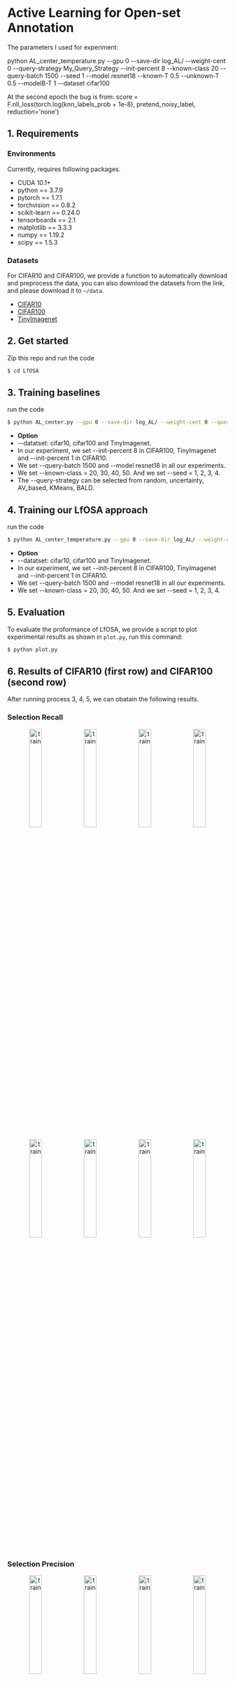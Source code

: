 ﻿# Active Learning for Open-set Annotation

The parameters I used for experiment: 

python AL_center_temperature.py --gpu 0 --save-dir log_AL/ --weight-cent 0 --query-strategy My_Query_Strategy --init-percent 8 --known-class 20 --query-batch 1500 --seed 1 --model resnet18 --known-T 0.5 --unknown-T 0.5 --modelB-T 1 --dataset cifar100

At the second epoch the bug is from: score = F.nll_loss(torch.log(knn_labels_prob + 1e-8), pretend_noisy_label, reduction='none')

## 1. Requirements
### Environments
Currently, requires following packages.

- CUDA 10.1+
- python == 3.7.9
- pytorch == 1.7.1
- torchvision == 0.8.2
- scikit-learn == 0.24.0
- tensorboardx == 2.1
- matplotlib  == 3.3.3
- numpy == 1.19.2
- scipy == 1.5.3


### Datasets 
For CIFAR10 and CIFAR100, we provide a function to automatically download and preprocess the data, you can also download the datasets from the link, and please download it to `~/data`.
* [CIFAR10](https://www.cs.toronto.edu/~kriz/cifar-10-python.tar.gz)
* [CIFAR100](https://www.cs.toronto.edu/~kriz/cifar-100-python.tar.gz)
* [TinyImagenet](http://cs231n.stanford.edu/tiny-imagenet-200.zip)

## 2. Get started
Zip this repo and run the code
```bash
$ cd LfOSA
```

## 3. Training baselines
run the code
```bash
$ python AL_center.py --gpu 0 --save-dir log_AL/ --weight-cent 0 --query-strategy uncertainty --init-percent 8 --known-class 20 --query-batch 1500 --seed 1 --model resnet18 --dataset cifar100
```
* **Option** 
* --datatset: cifar10, cifar100 and TinyImagenet.
* In our experiment, we set --init-percent 8 in CIFAR100, TinyImagenet and --init-percent 1 in CIFAR10. 
* We set --query-batch 1500 and --model resnet18 in all our experiments.
* We set --known-class = 20, 30, 40, 50. And we set --seed = 1, 2, 3, 4.
* The --query-strategy can be selected from random, uncertainty, AV_based, KMeans, BALD.

## 4. Training our LfOSA approach
run the code
```bash
$ python AL_center_temperature.py --gpu 0 --save-dir log_AL/ --weight-cent 0 --query-strategy AV_temperature --init-percent 8 --known-class 20 --query-batch 1500 --seed 1 --model resnet18 --known-T 0.5 --unknown-T 0.5 --modelB-T 1 --dataset cifar100
```
* **Option** 
* --datatset: cifar10, cifar100 and TinyImagenet.
* In our experiment, we set --init-percent 8 in CIFAR100, TinyImagenet and --init-percent 1 in CIFAR10. 
* We set --query-batch 1500 and --model resnet18 in all our experiments.
* We set --known-class = 20, 30, 40, 50. And we set --seed = 1, 2, 3, 4.


## 5. Evaluation
To evaluate the proformance of LfOSA, we provide a script to plot experimental results as shown in `plot.py`, run this command:

```bash
$ python plot.py
```

## 6. Results of CIFAR10 (first row) and CIFAR100 (second row)
After running process 3, 4, 5, we can obatain the following results.
### **Selection Recall**
<div align="center">
  <img src="gifs/cifar/cifar10_resnet18_init1_known2_recall.png" alt="train" width="24%">
  <img src="gifs/cifar/cifar10_resnet18_init6_known3_recall.png" alt="train" width="24%">
  <img src="gifs/cifar/cifar10_resnet18_init1_known4_recall.png" alt="train" width="24%">
  <img src="gifs/cifar/cifar10_resnet18_init1_known5_recall.png" alt="train" width="24%">
  <img src="gifs/cifar/cifar100_resnet18_init8_known20_recall.png" alt="train" width="24%">
  <img src="gifs/cifar/cifar100_resnet18_init8_known30_recall.png" alt="train" width="24%">
  <img src="gifs/cifar/cifar100_resnet18_init8_known40_recall.png" alt="train" width="24%">
  <img src="gifs/cifar/cifar100_resnet18_init8_known50_recall.png" alt="train" width="24%">
</div>

### **Selection Precision**
<div align="center">
  <img src="gifs/cifar/cifar10_resnet18_init1_known2_precision.png" alt="train" width="24%">
  <img src="gifs/cifar/cifar10_resnet18_init6_known3_precision.png" alt="train" width="24%">
  <img src="gifs/cifar/cifar10_resnet18_init1_known4_precision.png" alt="train" width="24%">
  <img src="gifs/cifar/cifar10_resnet18_init1_known5_precision.png" alt="train" width="24%">
  <img src="gifs/cifar/cifar100_resnet18_init8_known20_precision.png" alt="train" width="24%">
  <img src="gifs/cifar/cifar100_resnet18_init8_known30_precision.png" alt="train" width="24%">
  <img src="gifs/cifar/cifar100_resnet18_init8_known40_precision.png" alt="train" width="24%">
  <img src="gifs/cifar/cifar100_resnet18_init8_known50_precision.png" alt="train" width="24%">
</div>

### **Classification Accuracy**
<div align="center">
  <img src="gifs/cifar/cifar10_resnet18_init1_known2_accuracy.png" alt="train" width="24%">
  <img src="gifs/cifar/cifar10_resnet18_init6_known3_accuracy.png" alt="train" width="24%">
  <img src="gifs/cifar/cifar10_resnet18_init1_known4_accuracy.png" alt="train" width="24%">
  <img src="gifs/cifar/cifar10_resnet18_init1_known5_accuracy.png" alt="train" width="24%">
  <img src="gifs/cifar/cifar100_resnet18_init8_known20_accuracy.png" alt="train" width="24%">
  <img src="gifs/cifar/cifar100_resnet18_init8_known30_accuracy.png" alt="train" width="24%">
  <img src="gifs/cifar/cifar100_resnet18_init8_known40_accuracy.png" alt="train" width="24%">
  <img src="gifs/cifar/cifar100_resnet18_init8_known50_accuracy.png" alt="train" width="24%">
</div>
